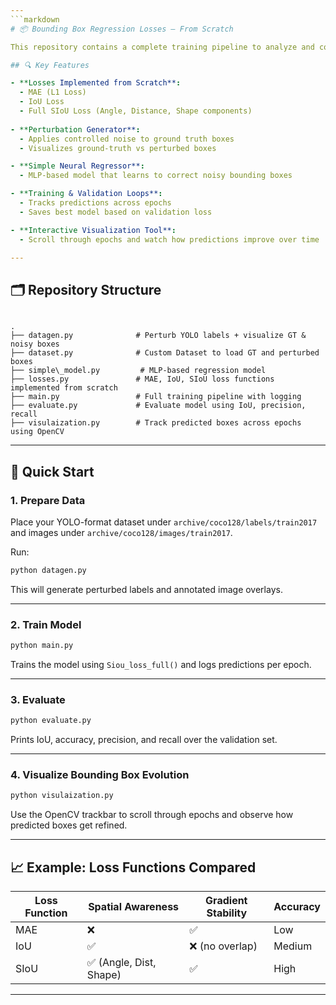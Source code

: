 ```yaml
---
```markdown
# 📦 Bounding Box Regression Losses – From Scratch

This repository contains a complete training pipeline to analyze and compare different **bounding box regression loss functions** in the context of object detection. The primary focus is on understanding how loss functions influence training dynamics when regressing perturbed YOLO-format bounding boxes back to their ground truth counterparts.

## 🔍 Key Features

- **Losses Implemented from Scratch**:
  - MAE (L1 Loss)
  - IoU Loss
  - Full SIoU Loss (Angle, Distance, Shape components)
  
- **Perturbation Generator**:
  - Applies controlled noise to ground truth boxes
  - Visualizes ground-truth vs perturbed boxes

- **Simple Neural Regressor**:
  - MLP-based model that learns to correct noisy bounding boxes

- **Training & Validation Loops**:
  - Tracks predictions across epochs
  - Saves best model based on validation loss

- **Interactive Visualization Tool**:
  - Scroll through epochs and watch how predictions improve over time

---
```


## 🗂️ Repository Structure

```

.
├── datagen.py              # Perturb YOLO labels + visualize GT & noisy boxes
├── dataset.py              # Custom Dataset to load GT and perturbed boxes
├── simple\_model.py         # MLP-based regression model
├── losses.py               # MAE, IoU, SIoU loss functions implemented from scratch
├── main.py                 # Full training pipeline with logging
├── evaluate.py             # Evaluate model using IoU, precision, recall
├── visulaization.py        # Track predicted boxes across epochs using OpenCV

````

---


## 🚀 Quick Start

### 1. Prepare Data

Place your YOLO-format dataset under `archive/coco128/labels/train2017` and images under `archive/coco128/images/train2017`.

Run:

```bash
python datagen.py
```

This will generate perturbed labels and annotated image overlays.

---

### 2. Train Model

```bash
python main.py
```

Trains the model using `Siou_loss_full()` and logs predictions per epoch.

---

### 3. Evaluate

```bash
python evaluate.py
```

Prints IoU, accuracy, precision, and recall over the validation set.

---

### 4. Visualize Bounding Box Evolution

```bash
python visulaization.py
```

Use the OpenCV trackbar to scroll through epochs and observe how predicted boxes get refined.

---

## 📈 Example: Loss Functions Compared

| Loss Function | Spatial Awareness      | Gradient Stability | Accuracy |
| ------------- | ---------------------- | ------------------ | -------- |
| MAE           | ❌                      | ✅                  | Low      |
| IoU           | ✅                      | ❌ (no overlap)     | Medium   |
| SIoU          | ✅ (Angle, Dist, Shape) | ✅                  | High     |

---
